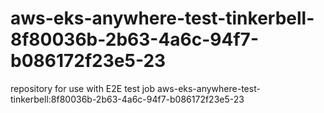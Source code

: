 # aws-eks-anywhere-test-tinkerbell-8f80036b-2b63-4a6c-94f7-b086172f23e5-23
repository for use with E2E test job aws-eks-anywhere-test-tinkerbell:8f80036b-2b63-4a6c-94f7-b086172f23e5-23
